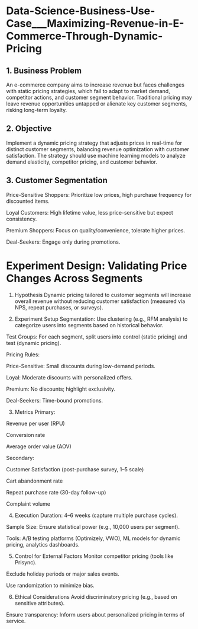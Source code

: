 # Data-Science-Business-Use-Case___Maximizing-Revenue-in-E-Commerce-Through-Dynamic-Pricing

## 1. Business Problem
An e-commerce company aims to increase revenue but faces challenges with static pricing strategies, which fail to adapt to market demand, competitor actions, and customer segment behavior. Traditional pricing may leave revenue opportunities untapped or alienate key customer segments, risking long-term loyalty.

## 2. Objective
Implement a dynamic pricing strategy that adjusts prices in real-time for distinct customer segments, balancing revenue optimization with customer satisfaction. The strategy should use machine learning models to analyze demand elasticity, competitor pricing, and customer behavior.

## 3. Customer Segmentation
Price-Sensitive Shoppers: Prioritize low prices, high purchase frequency for discounted items.

Loyal Customers: High lifetime value, less price-sensitive but expect consistency.

Premium Shoppers: Focus on quality/convenience, tolerate higher prices.

Deal-Seekers: Engage only during promotions.

# Experiment Design: Validating Price Changes Across Segments

1. Hypothesis
Dynamic pricing tailored to customer segments will increase overall revenue without reducing customer satisfaction (measured via NPS, repeat purchases, or surveys).

2. Experiment Setup
Segmentation: Use clustering (e.g., RFM analysis) to categorize users into segments based on historical behavior.

Test Groups: For each segment, split users into control (static pricing) and test (dynamic pricing).

Pricing Rules:

Price-Sensitive: Small discounts during low-demand periods.

Loyal: Moderate discounts with personalized offers.

Premium: No discounts; highlight exclusivity.

Deal-Seekers: Time-bound promotions.

3. Metrics
Primary:

Revenue per user (RPU)

Conversion rate

Average order value (AOV)

Secondary:

Customer Satisfaction (post-purchase survey, 1–5 scale)

Cart abandonment rate

Repeat purchase rate (30-day follow-up)

Complaint volume

4. Execution
Duration: 4–6 weeks (capture multiple purchase cycles).

Sample Size: Ensure statistical power (e.g., 10,000 users per segment).

Tools: A/B testing platforms (Optimizely, VWO), ML models for dynamic pricing, analytics dashboards.

5. Control for External Factors
Monitor competitor pricing (tools like Prisync).

Exclude holiday periods or major sales events.

Use randomization to minimize bias.

6. Ethical Considerations
Avoid discriminatory pricing (e.g., based on sensitive attributes).

Ensure transparency: Inform users about personalized pricing in terms of service.


